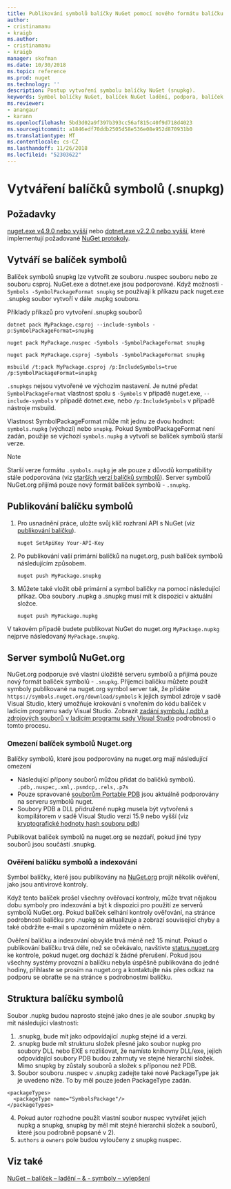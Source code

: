 ```yaml
---
title: Publikování symbolů balíčky NuGet pomocí nového formátu balíčku symbol ".snupkg. | Dokumentace Microsoftu
author:
- cristinamanu
- kraigb
ms.author:
- cristinamanu
- kraigb
manager: skofman
ms.date: 10/30/2018
ms.topic: reference
ms.prod: nuget
ms.technology: ''
description: Postup vytvoření symbolu balíčky NuGet (snupkg).
keywords: Symbol balíčky NuGet, balíček NuGet ladění, podpora, balíček symboly ladění, symbol vytváření balíčku NuGet
ms.reviewer:
- anangaur
- karann
ms.openlocfilehash: 5bd3d02a9f397b393cc56af815c40f9d718d4023
ms.sourcegitcommit: a1846edf70ddb2505d58e536e08e952d870931b0
ms.translationtype: MT
ms.contentlocale: cs-CZ
ms.lasthandoff: 11/26/2018
ms.locfileid: "52303622"
---
```

# <a name="creating-symbol-packages-snupkg"></a>Vytváření balíčků symbolů (.snupkg)

## <a name="prerequisites"></a>Požadavky

[nuget.exe v4.9.0 nebo vyšší](https://www.nuget.org/downloads) nebo [dotnet.exe v2.2.0 nebo vyšší](https://www.microsoft.com/net/download/dotnet-core/2.2), které implementují požadované [NuGet protokoly](../api/nuget-protocols.md).

## <a name="creating-a-symbol-package"></a>Vytváří se balíček symbolů

Balíček symbolů snupkg lze vytvořit ze souboru .nuspec souboru nebo ze souboru csproj. NuGet.exe a dotnet.exe jsou podporované. Když možnosti ```-Symbols -SymbolPackageFormat snupkg``` se používají k příkazu pack nuget.exe .snupkg soubor vytvoří v dále .nupkg souboru.

Příklady příkazů pro vytvoření .snupkg souborů
```
dotnet pack MyPackage.csproj --include-symbols -p:SymbolPackageFormat=snupkg

nuget pack MyPackage.nuspec -Symbols -SymbolPackageFormat snupkg

nuget pack MyPackage.csproj -Symbols -SymbolPackageFormat snupkg

msbuild /t:pack MyPackage.csproj /p:IncludeSymbols=true /p:SymbolPackageFormat=snupkg
```

`.snupkgs` nejsou vytvořené ve výchozím nastavení. Je nutné předat `SymbolPackageFormat` vlastnost spolu s `-Symbols` v případě nuget.exe, `--include-symbols` v případě dotnet.exe, nebo `/p:IncludeSymbols` v případě nástroje msbuild.

Vlastnost SymbolPackageFormat může mít jednu ze dvou hodnot: `symbols.nupkg` (výchozí) nebo `snupkg`. Pokud SymbolPackageFormat není zadán, použije se výchozí `symbols.nupkg` a vytvoří se balíček symbolů starší verze.

> [!Note]
> Starší verze formátu `.symbols.nupkg` je ale pouze z důvodů kompatibility stále podporována (viz [starších verzí balíčků symbolů](Symbol-Packages.md)). Server symbolů NuGet.org přijímá pouze nový formát balíček symbolů - `.snupkg`.

## <a name="publishing-a-symbol-package"></a>Publikování balíčku symbolů

1. Pro usnadnění práce, uložte svůj klíč rozhraní API s NuGet (viz [publikování balíčku](../create-packages/publish-a-package.md)).

    ```cli
    nuget SetApiKey Your-API-Key
    ```

1. Po publikování vaší primární balíčků na nuget.org, push balíček symbolů následujícím způsobem.

    ```cli
    nuget push MyPackage.snupkg
    ```

1. Můžete také vložit obě primární a symbol balíčky na pomocí následující příkaz. Oba soubory .nupkg a .snupkg musí mít k dispozici v aktuální složce.

    ```cli
    nuget push MyPackage.nupkg
    ```

V takovém případě budete publikovat NuGet do nuget.org `MyPackage.nupkg` nejprve následovaný `MyPackage.snupkg`.

## <a name="nugetorg-symbol-server"></a>Server symbolů NuGet.org

NuGet.org podporuje své vlastní úložiště serveru symbolů a přijímá pouze nový formát balíček symbolů - `.snupkg`. Příjemci balíčku můžete použít symboly publikované na nuget.org symbol server tak, že přidáte `https://symbols.nuget.org/download/symbols` k jejich symbol zdroje v sadě Visual Studio, který umožňuje krokování s vnořením do kódu balíček v ladicím programu sady Visual Studio. Zobrazit [zadání symbolu (.pdb) a zdrojových souborů v ladicím programu sady Visual Studio](https://docs.microsoft.com/en-us/visualstudio/debugger/specify-symbol-dot-pdb-and-source-files-in-the-visual-studio-debugger?view=vs-2017) podrobnosti o tomto procesu.

### <a name="nugetorg-symbol-package-constraints"></a>Omezení balíček symbolů Nuget.org

Balíčky symbolů, které jsou podporovány na nuget.org mají následující omezení

- Následující přípony souborů můžou přidat do balíčků symbolů. ```.pdb,.nuspec,.xml,.psmdcp,.rels,.p7s```
- Pouze spravované [souborům Portable PDB](https://github.com/dotnet/corefx/blob/master/src/System.Reflection.Metadata/specs/PortablePdb-Metadata.md) jsou aktuálně podporovány na serveru symbolů nuget.
- Soubory PDB a DLL přidružené nupkg musela být vytvořená s kompilátorem v sadě Visual Studio verzi 15.9 nebo vyšší (viz [kryptografické hodnoty hash souboru pdb](https://github.com/dotnet/roslyn/issues/24429))

Publikovat balíček symbolů na nuget.org se nezdaří, pokud jiné typy souborů jsou součástí .snupkg.

### <a name="symbol-package-validation-and-indexing"></a>Ověření balíčku symbolů a indexování

Symbol balíčky, které jsou publikovány na [NuGet.org](https://www.nuget.org/) projít několik ověření, jako jsou antivirové kontroly.

Když tento balíček prošel všechny ověřovací kontroly, může trvat nějakou dobu symboly pro indexování a být k dispozici pro použití ze serverů symbolů NuGet.org. Pokud balíček selhání kontroly ověřování, na stránce podrobností balíčku pro .nupkg se aktualizuje a zobrazí související chyby a také obdržíte e-mail s upozorněním můžete o něm.

Ověření balíčku a indexování obvykle trvá méně než 15 minut. Pokud o publikování balíčku trvá déle, než se očekávalo, navštivte [status.nuget.org](https://status.nuget.org/) ke kontrole, pokud nuget.org dochází k žádné přerušení. Pokud jsou všechny systémy provozní a balíčku nebyla úspěšně publikována do jedné hodiny, přihlaste se prosím na nuget.org a kontaktujte nás přes odkaz na podporu se obraťte se na stránce s podrobnostmi balíčku.

## <a name="symbol-package-structure"></a>Struktura balíčku symbolů

Soubor .nupkg budou naprosto stejné jako dnes je ale soubor .snupkg by mít následující vlastnosti:

1) .snupkg, bude mít jako odpovídající .nupkg stejné id a verzi.
2) .snupkg bude mít strukturu složek přesné jako soubor nupkg pro soubory DLL nebo EXE s rozlišovat, že namísto knihovny DLL/exe, jejich odpovídající soubory PDB budou zahrnuty ve stejné hierarchii složek. Mimo snupkg by zůstaly souborů a složek s příponou než PDB.
3) Soubor souboru .nuspec v .snupkg zadejte také nové PackageType jak je uvedeno níže. To by měl pouze jeden PackageType zadán. 
``` 
<packageTypes>
  <packageType name="SymbolsPackage"/>
</packageTypes>
```
4) Pokud autor rozhodne použít vlastní soubor nuspec vytvářet jejich nupkg a snupkg, snupkg by měl mít stejné hierarchii složek a souborů, které jsou podrobně popsané v 2).
5) ```authors``` a ```owners``` pole budou vyloučeny z snupkg nuspec.

## <a name="see-also"></a>Viz také

[NuGet – balíček – ladění – & - symboly – vylepšení](https://github.com/NuGet/Home/wiki/NuGet-Package-Debugging-&-Symbols-Improvements)
